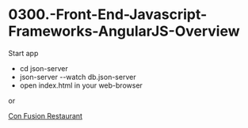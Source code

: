 # 0300.-Front-End-Javascript-Frameworks-AngularJS-Overview

Start app
- cd json-server
- json-server --watch db.json-server
- open index.html in your web-browser

or

[Con Fusion Restaurant ](http://vladimirdeminenko.github.io/conFusion/app/
"Con Fusion Restaurant")